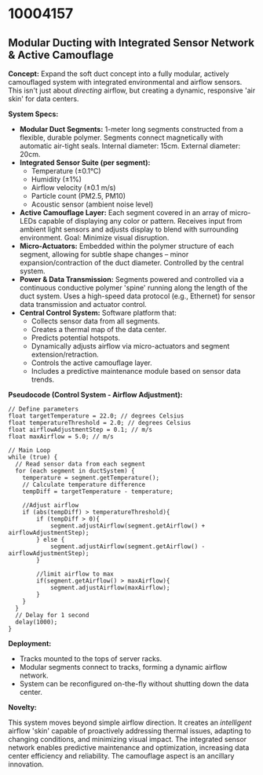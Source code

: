 # 10004157

## Modular Ducting with Integrated Sensor Network & Active Camouflage

**Concept:** Expand the soft duct concept into a fully modular, actively camouflaged system with integrated environmental and airflow sensors. This isn't just about *directing* airflow, but creating a dynamic, responsive 'air skin' for data centers.

**System Specs:**

*   **Modular Duct Segments:** 1-meter long segments constructed from a flexible, durable polymer. Segments connect magnetically with automatic air-tight seals. Internal diameter: 15cm. External diameter: 20cm.
*   **Integrated Sensor Suite (per segment):**
    *   Temperature (±0.1°C)
    *   Humidity (±1%)
    *   Airflow velocity (±0.1 m/s)
    *   Particle count (PM2.5, PM10)
    *   Acoustic sensor (ambient noise level)
*   **Active Camouflage Layer:**  Each segment covered in an array of micro-LEDs capable of displaying any color or pattern.  Receives input from ambient light sensors and adjusts display to blend with surrounding environment. Goal: Minimize visual disruption.
*   **Micro-Actuators:**  Embedded within the polymer structure of each segment, allowing for subtle shape changes – minor expansion/contraction of the duct diameter. Controlled by the central system.
*   **Power & Data Transmission:**  Segments powered and controlled via a continuous conductive polymer 'spine' running along the length of the duct system. Uses a high-speed data protocol (e.g., Ethernet) for sensor data transmission and actuator control.
*   **Central Control System:**  Software platform that:
    *   Collects sensor data from all segments.
    *   Creates a thermal map of the data center.
    *   Predicts potential hotspots.
    *   Dynamically adjusts airflow via micro-actuators and segment extension/retraction.
    *   Controls the active camouflage layer.
    *   Includes a predictive maintenance module based on sensor data trends.

**Pseudocode (Control System - Airflow Adjustment):**

```
// Define parameters
float targetTemperature = 22.0; // degrees Celsius
float temperatureThreshold = 2.0; // degrees Celsius
float airflowAdjustmentStep = 0.1; // m/s
float maxAirflow = 5.0; // m/s

// Main Loop
while (true) {
  // Read sensor data from each segment
  for (each segment in ductSystem) {
    temperature = segment.getTemperature();
    // Calculate temperature difference
    tempDiff = targetTemperature - temperature;

    //Adjust airflow
    if (abs(tempDiff) > temperatureThreshold){
        if (tempDiff > 0){
            segment.adjustAirflow(segment.getAirflow() + airflowAdjustmentStep);
        } else {
            segment.adjustAirflow(segment.getAirflow() - airflowAdjustmentStep);
        }

        //limit airflow to max
        if(segment.getAirflow() > maxAirflow){
            segment.adjustAirflow(maxAirflow);
        }
    }
  }
  // Delay for 1 second
  delay(1000);
}
```

**Deployment:**

*   Tracks mounted to the tops of server racks.
*   Modular segments connect to tracks, forming a dynamic airflow network.
*   System can be reconfigured on-the-fly without shutting down the data center.

**Novelty:**

This system moves beyond simple airflow direction. It creates an *intelligent* airflow 'skin' capable of proactively addressing thermal issues, adapting to changing conditions, and minimizing visual impact. The integrated sensor network enables predictive maintenance and optimization, increasing data center efficiency and reliability. The camouflage aspect is an ancillary innovation.